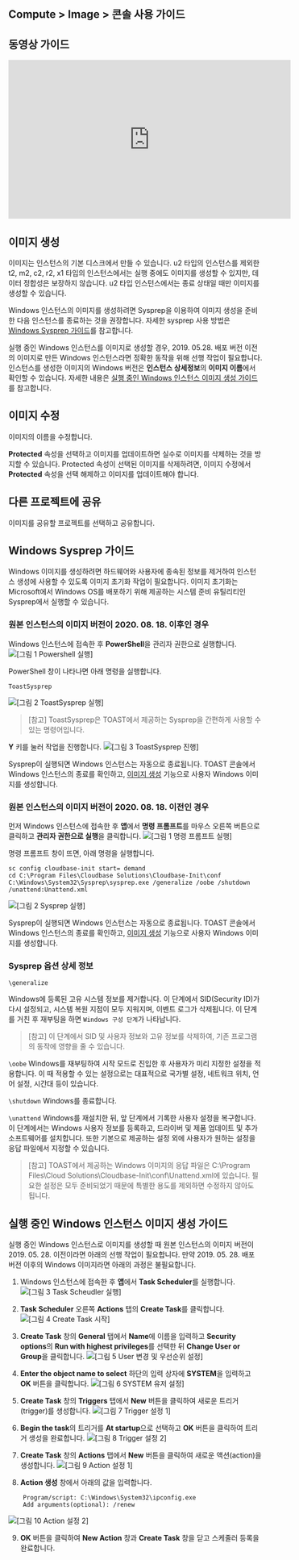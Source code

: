 ## Compute > Image > 콘솔 사용 가이드

## 동영상 가이드

<iframe width="560" height="315" src="https://www.youtube.com/embed/X_p4ouMDCck" frameborder="0" allow="accelerometer; autoplay; encrypted-media; gyroscope; picture-in-picture" allowfullscreen></iframe>

## 이미지 생성

이미지는 인스턴스의 기본 디스크에서 만들 수 있습니다. u2 타입의 인스턴스를 제외한 t2, m2, c2, r2, x1 타입의 인스턴스에서는 실행 중에도 이미지를 생성할 수 있지만, 데이터 정합성은 보장하지 않습니다. u2 타입 인스턴스에서는 종료 상태일 때만 이미지를 생성할 수 있습니다.

Windows 인스턴스의 이미지를 생성하려면 Sysprep을 이용하여 이미지 생성을 준비한 다음 인스턴스를 종료하는 것을 권장합니다. 자세한 sysprep 사용 방법은 [Windows Sysprep 가이드](#windows-sysprep)를 참고합니다.

실행 중인 Windows 인스턴스를 이미지로 생성할 경우, 2019. 05.28. 배포 버전 이전의 이미지로 만든 Windows 인스턴스라면 정확한 동작을 위해 선행 작업이 필요합니다. 인스턴스를 생성한 이미지의 Windows 버전은 **인스턴스 상세정보**의 **이미지 이름**에서 확인할 수 있습니다. 자세한 내용은 [실행 중인 Windows 인스턴스 이미지 생성 가이드](#windows)를 참고합니다.

## 이미지 수정

이미지의 이름을 수정합니다.

**Protected** 속성을 선택하고 이미지를 업데이트하면 실수로 이미지를 삭제하는 것을 방지할 수 있습니다. Protected 속성이 선택된 이미지를 삭제하려면, 이미지 수정에서 **Protected** 속성을 선택 해제하고 이미지를 업데이트해야 합니다.

## 다른 프로젝트에 공유

이미지를 공유할 프로젝트를 선택하고 공유합니다.


## Windows Sysprep 가이드

Windows 이미지를 생성하려면 하드웨어와 사용자에 종속된 정보를 제거하여 인스턴스 생성에 사용할 수 있도록 이미지 초기화 작업이 필요합니다. 이미지 초기화는 Microsoft에서 Windows OS를 배포하기 위해 제공하는 시스템 준비 유틸리티인 Sysprep에서 실행할 수 있습니다.

### 원본 인스턴스의 이미지 버전이 2020. 08. 18. 이후인 경우
Windows 인스턴스에 접속한 후 **PowerShell**을 관리자 권한으로 실행합니다.
![[그림 1 Powershell 실행]](http://static.toastoven.net/prod_infrastructure/compute/sysprep/win_sysprep1.png)

PowerShell 창이 나타나면 아래 명령을 실행합니다.

    ToastSysprep

![[그림 2 ToastSysprep 실행]](http://static.toastoven.net/prod_infrastructure/compute/sysprep/win_sysprep2.png)
> [참고]
ToastSysprep은 TOAST에서 제공하는 Sysprep을 간편하게 사용할 수 있는 명령어입니다.

**Y** 키를 눌러 작업을 진행합니다.
![[그림 3 ToastSysprep 진행]](http://static.toastoven.net/prod_infrastructure/compute/sysprep/win_sysprep3.png)

Sysprep이 실행되면 Windows 인스턴스는 자동으로 종료됩니다. TOAST 콘솔에서 Windows 인스턴스의 종료를 확인하고, [이미지 생성](./console-guide/#_1) 기능으로 사용자 Windows 이미지를 생성합니다.

### 원본 인스턴스의 이미지 버전이 2020. 08. 18. 이전인 경우

먼저 Windows 인스턴스에 접속한 후 **앱**에서 **명령 프롬프트**를 마우스 오른쪽 버튼으로 클릭하고 **관리자 권한으로 실행**을 클릭합니다.
![[그림 1 명령 프롬프트 실행]](http://static.toastoven.net/prod_infrastructure/compute/sysprep/001_170524_800px.PNG)

명령 프롬프트 창이 뜨면, 아래 명령을 실행합니다.

	sc config cloudbase-init start= demand
	cd C:\Program Files\Cloudbase Solutions\Cloudbase-Init\conf
	C:\Windows\System32\Sysprep\sysprep.exe /generalize /oobe /shutdown /unattend:Unattend.xml

![[그림 2 Sysprep 실행]](http://static.toastoven.net/prod_infrastructure/compute/sysprep/002_170524_800px.PNG)

Sysprep이 실행되면 Windows 인스턴스는 자동으로 종료됩니다. TOAST 콘솔에서 Windows 인스턴스의 종료를 확인하고, [이미지 생성](./console-guide/#_1) 기능으로 사용자 Windows 이미지를 생성합니다.

### Sysprep 옵션 상세 정보


`\generalize`

Windows에 등록된 고유 시스템 정보를 제거합니다. 이 단계에서 SID(Security ID)가 다시 설정되고, 시스템 복원 지점이 모두 지워지며, 이벤트 로그가 삭제됩니다. 이 단계를 거친 후 재부팅을 하면 `Windows 구성 단계`가 나타납니다.
> [참고]
이 단계에서 SID 및 사용자 정보와 고유 정보를 삭제하여, 기존 프로그램의 동작에 영향을 줄 수 있습니다.


`\oobe`
Windows를 재부팅하여 시작 모드로 진입한 후 사용자가 미리 지정한 설정을 적용합니다. 이 때 적용할 수 있는 설정으로는 대표적으로 국가별 설정, 네트워크 위치, 언어 설정, 시간대 등이 있습니다.

`\shutdown`
Windows를 종료합니다.

`\unattend`
Windows를 재설치한 뒤, 앞 단계에서 기록한 사용자 설정을 복구합니다. 이 단계에서는 Windows 사용자 정보를 등록하고, 드라이버 및 제품 업데이트 및 추가 소프트웨어를 설치합니다. 또한 기본으로 제공하는 설정 외에 사용자가 원하는 설정을 응답 파일에서 지정할 수 있습니다.

> [참고]
TOAST에서 제공하는 Windows 이미지의 응답 파일은 C:\Program Files\Cloud Solutions\Cloudbase-Init\conf\Unattend.xml에 있습니다. 필요한 설정은 모두 준비되었기 때문에 특별한 용도를 제외하면 수정하지 않아도 됩니다.


## 실행 중인 Windows 인스턴스 이미지 생성 가이드

실행 중인 Windows 인스턴스로 이미지를 생성할 때 원본 인스턴스의 이미지 버전이 2019. 05. 28. 이전이라면 아래의 선행 작업이 필요합니다.
만약 2019. 05. 28. 배포 버전 이후의 Windows 이미지라면 아래의 과정은 불필요합니다.

1. Windows 인스턴스에 접속한 후 **앱**에서 **Task Scheduler**를 실행합니다.
![[그림 3 Task Scheudler 실행]](http://static.toastoven.net/prod_infrastructure/compute/windows/001_190604.png)

2. **Task Scheduler** 오른쪽 **Actions** 탭의 **Create Task**를 클릭합니다.
![[그림 4 Create Task 시작]](http://static.toastoven.net/prod_infrastructure/compute/windows/002_190604.png)

3. **Create Task** 창의 **General** 탭에서 **Name**에 이름을 입력하고 **Security options**의 **Run with highest privileges**를 선택한 뒤 **Change User or Group**을 클릭합니다.
![[그림 5 User 변경 및 우선순위 설정]](http://static.toastoven.net/prod_infrastructure/compute/windows/003_190604.png)

4. **Enter the object name to select** 하단의 입력 상자에 **SYSTEM**을 입력하고 **OK** 버튼을 클릭합니다.
![[그림 6 SYSTEM 유저 설정]](http://static.toastoven.net/prod_infrastructure/compute/windows/004_190604.png)

5. **Create Task** 창의 **Triggers** 탭에서 **New** 버튼을 클릭하여 새로운 트리거(trigger)를 생성합니다.
![[그림 7 Trigger 설정 1]](http://static.toastoven.net/prod_infrastructure/compute/windows/005_190604.png)

6. **Begin the task**의 트리거를 **At startup**으로 선택하고 **OK** 버튼을 클릭하여 트리거 생성을 완료합니다.
![[그림 8 Trigger 설정 2]](http://static.toastoven.net/prod_infrastructure/compute/windows/006_190604.png)

7. **Create Task** 창의 **Actions** 탭에서 **New** 버튼을 클릭하여 새로운 액션(action)을 생성합니다.
![[그림 9 Action 설정 1]](http://static.toastoven.net/prod_infrastructure/compute/windows/007_190604.png)

8. **Action 생성** 창에서 아래의 값을 입력합니다.

```
	Program/script: C:\Windows\System32\ipconfig.exe
	Add arguments(optional): /renew
```

![[그림 10 Action 설정 2]](http://static.toastoven.net/prod_infrastructure/compute/windows/008_190604.png)

9. **OK** 버튼을 클릭하여 **New Action** 창과 **Create Task** 창을 닫고 스케줄러 등록을 완료합니다.
